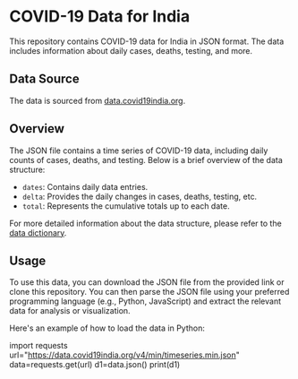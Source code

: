 # COVID-19 Data for India

This repository contains COVID-19 data for India in JSON format. The data includes information about daily cases, deaths, testing, and more.

## Data Source

The data is sourced from [data.covid19india.org](https://data.covid19india.org/v4/min/timeseries.min.json).

## Overview

The JSON file contains a time series of COVID-19 data, including daily counts of cases, deaths, and testing. Below is a brief overview of the data structure:

- `dates`: Contains daily data entries.
- `delta`: Provides the daily changes in cases, deaths, testing, etc.
- `total`: Represents the cumulative totals up to each date.

For more detailed information about the data structure, please refer to the [data dictionary](https://data.covid19india.org/v4/min/timeseries.min.json).

## Usage

To use this data, you can download the JSON file from the provided link or clone this repository. You can then parse the JSON file using your preferred programming language (e.g., Python, JavaScript) and extract the relevant data for analysis or visualization.

Here's an example of how to load the data in Python:

import requests
url="https://data.covid19india.org/v4/min/timeseries.min.json"
data=requests.get(url)
d1=data.json()
print(d1)

